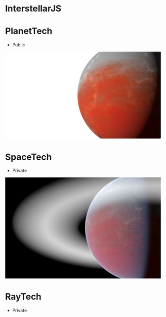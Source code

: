 
# InterstellarJS

# PlanetTech
- Public
<p align="center">
  <img src="./assets/pt2.png" />
</p>

# SpaceTech 
- Private
<p align="center">
  <img src="./assets/st.png" />
</p>

# RayTech
- Private
<p align="center">
</p>

